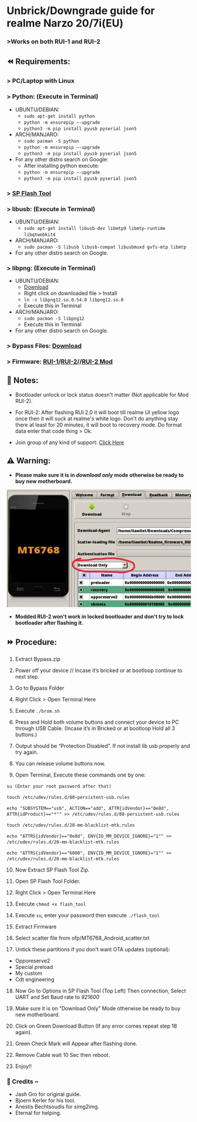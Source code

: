 # Unbrick/Downgrade guide for realme Narzo 20/7i(EU)
### >Works on both RUI-1 and RUI-2
## ⏪ Requirements:
### > **PC/Laptop with Linux**

### > **Python: (Execute in Terminal)**
- UBUNTU/DEBIAN:
  - `sudo apt-get install python`
  - `python -m ensurepip –-upgrade`
  - `python3 -m pip install pyusb pyserial json5`
- ARCH/MANJARO:
  - `sudo pacman -S python`
  - `python -m ensurepip –-upgrade`
  - `python3 -m pip install pyusb pyserial json5`
- For any other distro search on Google:
  - After installing python execute:
  - `python -m ensurepip –-upgrade`
  - `python3 -m pip install pyusb pyserial json5`

### > [**SP Flash Tool**](https://spflashtool.com/download/)

### > **libusb: (Execute in Terminal)**
- UBUNTU/DEBIAN:
  - `sudo apt-get install libusb-dev libmtp9 libmtp-runtime libqtwebkit4`
- ARCH/MANJARO:
  - `sudo pacman -S libusb libusb-compat libusbmuxd gvfs-mtp libmtp`
- For any other distro search on Google.

### > **libpng: (Execute in Terminal)**
- UBUNTU/DEBIAN:
  - [Download](http://ppa.launchpad.net/linuxuprising/libpng12/ubuntu/pool/main/libp/libpng/libpng12-0_1.2.54-1ubuntu1.1+1~ppa0~impish0_amd64.deb)
  - Right click on downloaded file > Install
  - `ln -s libpng12.so.0.54.0 libpng12.so.0`
  - Execute this in Terminal
- ARCH/MANJARO:
  -  `sudo pacman -S libpng12`
  -  Execute this in Terminal
- For any other distro search on Google.

### > **Bypass Files:** [**Download**](https://drive.google.com/uc?id=1cIVcoSzGCSeDDxC0Qwv5FeNeJUuruzYu&export=download)

### > **Firmware:** [**RUI-1**](https://www.mediafire.com/file/qbsoykiuprhq0cv/Realme_RMX2193_A.23_Firmware.zip/file)**/**[**RUI-2**](https://www.mediafire.com/file/du4d4rtheogjqf8/Realme_RMX2193_C.18_Firmware.zip/file)**//**[**RUI-2 Mod**](https://t.me/Realme_Narzo_20/407)

## 📝 Notes:
- Bootloader unlock or lock status doesn't matter (Not applicable for Mod RUI-2).

- For RUI-2: After flashing RUI 2.0 it will boot till realme UI yellow logo once then it will suck at realme's white logo. Don't do anything stay there at least for 20 minutes, it will boot to recovery mode. Do format data enter that code thing > Ok.

- Join group of any kind of support: [Click Here](https://telegram.dog/realme_narzo_20_group)
## ⚠️ Warning:
- **Please make sure it is in _download only_ mode otherwise be ready to buy new motherboard.**

![Important Image](Important_Linux.jpg)

- **Modded RUI-2 won't work in locked bootloader and don't try to lock bootloader after flashing it.**
## ⏩ Procedure:
1. Extract Bypass.zip

2. Power off your device // Incase it’s bricked or at
bootloop continue to next step.

3. Go to Bypass Folder

4. Right Click > Open Terminal Here

5. Execute `./brom.sh`

6. Press and Hold both volume buttons and connect your
device to PC through USB Cable. (Incase it’s in Bricked or
at bootloop Hold all 3 buttons.)

7. Output should be “Protection Disabled”. If not install
lib usb properly and try again.

8. You can release volume buttons now.

9. Open Terminal, Execute these commands one by one:
```
su (Enter your root password after that)
```
```
touch /etc/udev/rules.d/80-persistent-usb.rules
```
```
echo "SUBSYSTEM=="usb", ACTION=="add", ATTR{idVendor}=="0e8d", ATTR{idProduct}=="*"" >> /etc/udev/rules.d/80-persistent-usb.rules
```
```
touch /etc/udev/rules.d/20-mm-blacklist-mtk.rules
```
```
echo "ATTRS{idVendor}=="0e8d", ENV{ID_MM_DEVICE_IGNORE}="1"" >> /etc/udev/rules.d/20-mm-blacklist-mtk.rules
```
```
echo "ATTRS{idVendor}=="6000", ENV{ID_MM_DEVICE_IGNORE}="1"" >> /etc/udev/rules.d/20-mm-blacklist-mtk.rules
```

10. Now Extract SP Flash Tool Zip.

11. Open SP Flash Tool Folder.

12. Right Click > Open Terminal Here

13. Execute `chmod +x flash_tool`

14. Execute `su`, enter your password then execute `./flash_tool`

15. Extract Firmware

16. Select scatter file from ofp/MT6768_Android_scatter.txt

17. Untick these partitions if you don't want OTA updates (optional):
- Opporeserve2
- Special preload
- My custom
- Cdt engineering 

18. Now Go to Options in SP Flash Tool (Top Left) Then connection, Select UART and Set Baud rate to *921600*

19. Make sure it is on “Download Only” Mode otherwise be ready to buy new motherboard.

20. Click on Green Download Button (If any error comes repeat step 18 again).

21. Green Check Mark will Appear after flashing done.

22. Remove Cable wait 10 Sec then reboot.

23. Enjoy!!

### 👤 Credits ~
- Jash Gro for original guide.
- Bjoern Kerler for his tool.
- Anestis Bechtsoudis for simg2img.
- Eternal for helping.
